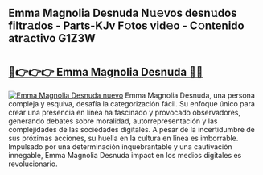 ## Emma Magnolia Desnuda N𝚞𝚎vos desn𝚞dos filtr𝚊dos - Parts-KJv F𝚘tos vid𝚎o - C𝚘ntenido atr𝚊ctivo G1Z3W

# <h2><a href="http://mb6y9wv.tromn.icu/?c=Emma+Magnolia+Desnuda">🔗👉👉👉 Emma Magnolia Desnuda 🔗🔗</a></h2>

[![Emma Magnolia Desnuda nuevo](https://i.imgur.com/pEAQMta.gif)](http://mb6y9wv.tromn.icu/?c=Emma+Magnolia+Desnuda)
Emma Magnolia Desnuda, una persona compleja y esquiva, desafía la categorización fácil. Su enfoque único para crear una presencia en línea ha fascinado y provocado observadores, generando debates sobre moralidad, autorrepresentación y las complejidades de las sociedades digitales. A pesar de la incertidumbre de sus próximas acciones, su huella en la cultura en línea es imborrable. Impulsado por una determinación inquebrantable y una cautivación innegable, Emma Magnolia Desnuda impact en los medios digitales es revolucionario.

